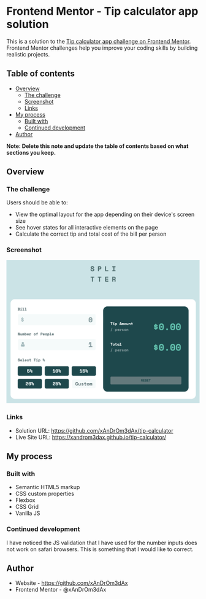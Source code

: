 # Frontend Mentor - Tip calculator app solution

This is a solution to the [Tip calculator app challenge on Frontend Mentor](https://www.frontendmentor.io/challenges/tip-calculator-app-ugJNGbJUX). Frontend Mentor challenges help you improve your coding skills by building realistic projects.

## Table of contents

- [Overview](#overview)
  - [The challenge](#the-challenge)
  - [Screenshot](#screenshot)
  - [Links](#links)
- [My process](#my-process)
  - [Built with](#built-with)
  - [Continued development](#continued-development)
- [Author](#author)

**Note: Delete this note and update the table of contents based on what sections you keep.**

## Overview

### The challenge

Users should be able to:

- View the optimal layout for the app depending on their device's screen size
- See hover states for all interactive elements on the page
- Calculate the correct tip and total cost of the bill per person

### Screenshot

![screenshot](image.png)

### Links

- Solution URL: https://github.com/xAnDrOm3dAx/tip-calculator 
- Live Site URL: https://xandrom3dax.github.io/tip-calculator/

## My process

### Built with

- Semantic HTML5 markup
- CSS custom properties
- Flexbox
- CSS Grid
- Vanilla JS

### Continued development

I have noticed the JS validation that I have used for the number inputs does not work on safari browsers. This is something that I would like to correct.

## Author

- Website - https://github.com/xAnDrOm3dAx
- Frontend Mentor - @xAnDrOm3dAx

